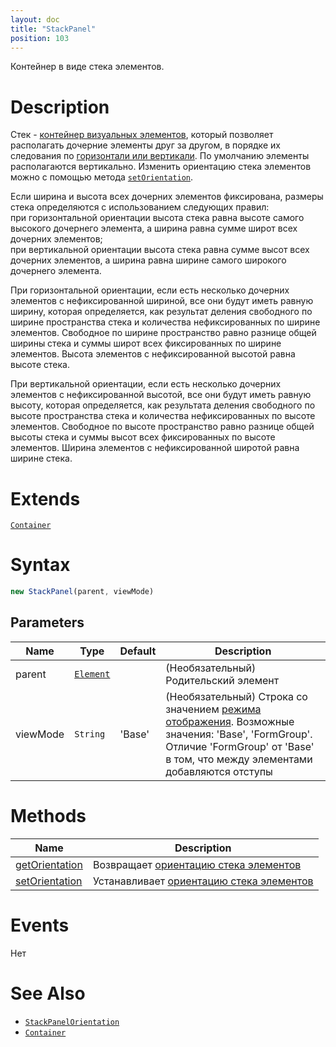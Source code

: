 ```yaml
---
layout: doc
title: "StackPanel"
position: 103
---
```


Контейнер в виде стека элементов.

# Description

Стек - [контейнер визуальных элементов](../../Core/Elements/Container/), который позволяет располагать
дочерние элементы друг за другом, в порядке их следования по [горизонтали или вертикали](StackPanelOrientation/).
По умолчанию элементы располагаются вертикально. Изменить ориентацию стека элементов можно с помощью метода [`setOrientation`](StackPanel.setOrientation/).

Если ширина и высота всех дочерних элементов фиксирована, размеры стека определяются
с использованием следующих правил:  
при горизонтальной ориентации высота стека равна высоте самого высокого дочернего элемента, а ширина равна сумме широт всех дочерних элементов;  
при вертикальной ориентации высота стека равна сумме высот всех дочерних элементов, а ширина равна ширине самого широкого дочернего элемента. 

При горизонтальной ориентации, если есть несколько дочерних элементов с нефиксированной шириной,
все они будут иметь равную ширину, которая определяется, как результат деления свободного по ширине
пространства стека и количества нефиксированных по ширине элементов. Свободное по ширине пространство
равно разнице общей ширины стека и суммы широт всех фиксированных по ширине элементов. Высота элементов
с нефиксированной высотой равна высоте стека.

При вертикальной ориентации, если есть несколько дочерних элементов с нефиксированной высотой,
все они будут иметь равную высоту, которая определяется, как результата деления свободного по высоте
пространства стека и количества нефиксированных по высоте элементов. Свободное по высоте пространство
равно разнице общей высоты стека и суммы высот всех фиксированных по высоте элементов. Ширина элементов
с нефиксированной широтой равна ширине стека.

# Extends

[`Container`](../../Core/Elements/Container/)

# Syntax

```js
new StackPanel(parent, viewMode)
```

## Parameters

|Name|Type|Default|Description|
|----|----|----|-----------|
|parent|[`Element`](../../Core/Elements/Element)| | (Необязательный) Родительский элемент|
|viewMode|`String`|'Base'| (Необязательный) Строка со значением [режима отображения](../../Core/viewMode). Возможные значения: 'Base', 'FormGroup'. Отличие 'FormGroup' от 'Base' в том, что между элементами добавляются отступы|

# Methods

|Name|Description|
|----|-----------|
|[getOrientation](StackPanel.getOrientation/)|Возвращает [ориентацию стека элементов](StackPanelOrientation/)|
|[setOrientation](StackPanel.setOrientation/)|Устанавливает [ориентацию стека элементов](StackPanelOrientation/)|

# Events

Нет

# See Also

* [`StackPanelOrientation`](StackPanelOrientation/)
* [`Container`](../../Core/Elements/Container/)
